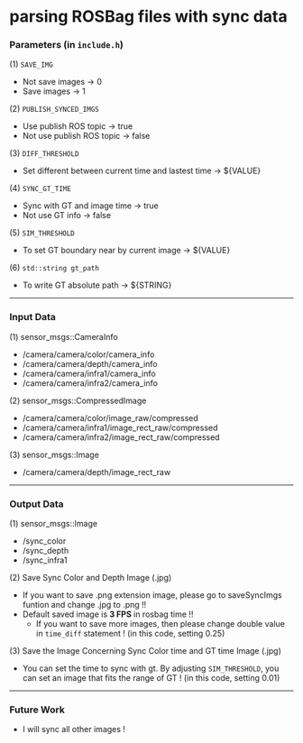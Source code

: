 # parsing ROSBag files with sync data
### Parameters (in `include.h`)
(1) `SAVE_IMG`
- Not save images &rarr; 0
- Save images &rarr; 1

(2) `PUBLISH_SYNCED_IMGS`
- Use publish ROS topic &rarr; true
- Not use publish ROS topic &rarr; false

(3) `DIFF_THRESHOLD`
- Set different between current time and lastest time &rarr; ${VALUE}

(4) `SYNC_GT_TIME`
- Sync with GT and image time &rarr; true
- Not use GT info &rarr; false

(5) `SIM_THRESHOLD`
- To set GT boundary near by current image &rarr; ${VALUE}

(6) `std::string gt_path`
- To write GT absolute path &rarr; ${STRING}

---
### Input Data

(1) sensor_msgs::CameraInfo
- /camera/camera/color/camera_info
- /camera/camera/depth/camera_info
- /camera/camera/infra1/camera_info
- /camera/camera/infra2/camera_info <br>
  
(2) sensor_msgs::CompressedImage 
- /camera/camera/color/image_raw/compressed
- /camera/camera/infra1/image_rect_raw/compressed
- /camera/camera/infra2/image_rect_raw/compressed <br>

(3) sensor_msgs::Image
- /camera/camera/depth/image_rect_raw <br>

---
### Output Data
(1) sensor_msgs::Image
- /sync_color
- /sync_depth
- /sync_infra1

(2) Save Sync Color and Depth Image (.jpg)
- If you want to save .png extension image, please go to saveSyncImgs funtion and change .jpg to .png !!
- Default saved image is **3 FPS** in rosbag time !!
  - If you want to save more images, then please change double value in `time_diff` statement ! (in this code, setting 0.25)

(3) Save the Image Concerning Sync Color time and GT time Image (.jpg)
- You can set the time to sync with gt. By adjusting `SIM_THRESHOLD`, you can set an image that fits the range of GT ! (in this code, setting 0.01)
  
---
### Future Work
- I will sync all other images !


